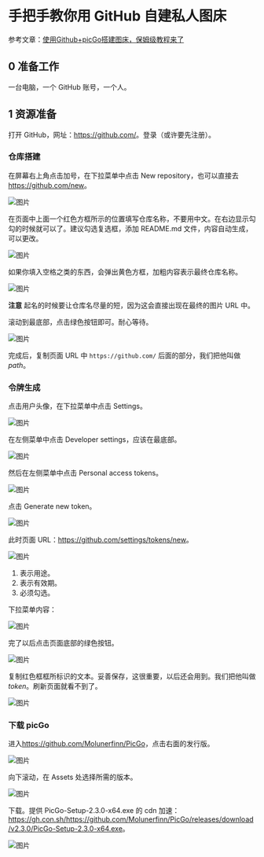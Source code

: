 # 手把手教你用 GitHub 自建私人图床

参考文章：[使用Github+picGo搭建图床，保姆级教程来了](https://zhuanlan.zhihu.com/p/489236769 "知乎")

## 0 准备工作

一台电脑，一个 GitHub 账号，一个人。

## 1 资源准备

打开 GitHub，网址：<https://github.com/>。登录（或许要先注册）。

### 仓库搭建

在屏幕右上角点击加号，在下拉菜单中点击 New repository，也可以直接去<https://github.com/new>。

![图片](https://user-images.githubusercontent.com/85382878/185338583-ac38d05c-7bc5-436e-9e66-6adb47748c57.png)

在页面中上面一个红色方框所示的位置填写仓库名称，不要用中文。在右边显示勾勾的时候就可以了。建议勾选复选框，添加 README.md 文件，内容自动生成，可以更改。

![图片](https://user-images.githubusercontent.com/85382878/185338957-6b0dc1cd-81e4-4807-867d-369849f4cb8b.png)

如果你填入空格之类的东西，会弹出黄色方框，加粗内容表示最终仓库名称。

![图片](https://user-images.githubusercontent.com/85382878/185340002-9286bb8a-e7e2-442b-8566-bd8980950e6b.png)

**注意** 起名的时候要让仓库名尽量的短，因为这会直接出现在最终的图片 URL 中。

滚动到最底部，点击绿色按钮即可。耐心等待。

![图片](https://user-images.githubusercontent.com/85382878/185340479-af421674-281f-44b5-bb06-bd78ef18d935.png)

完成后，复制页面 URL 中 `https://github.com/` 后面的部分，我们把他叫做 _path_。

### 令牌生成

点击用户头像，在下拉菜单中点击 Settings。

![图片](https://user-images.githubusercontent.com/85382878/185341074-9f7b7b41-efd8-49a0-9dc6-b3b936daa8fa.png)

在左侧菜单中点击 Developer settings，应该在最底部。

![图片](https://user-images.githubusercontent.com/85382878/185341507-f5efc384-1bea-4492-9b3d-2bddb61aa727.png)

然后在左侧菜单中点击 Personal access tokens。

![图片](https://user-images.githubusercontent.com/85382878/185341803-8b63c7d0-c031-4f10-85be-2c972045a1da.png)

点击 Generate new token。

![图片](https://user-images.githubusercontent.com/85382878/185342051-cd13bfd5-8b3d-4b3f-aec4-01f50ae607e5.png)

此时页面 URL：<https://github.com/settings/tokens/new>。

![图片](https://user-images.githubusercontent.com/85382878/185343047-3ac3fc95-7175-44ef-b00a-bbaa3083ed23.png)

1. 表示用途。
2. 表示有效期。
3. 必须勾选。

下拉菜单内容：

![图片](https://user-images.githubusercontent.com/85382878/185343468-592549af-84dc-4ba9-9561-2721fcbba4ce.png)

完了以后点击页面底部的绿色按钮。

![图片](https://user-images.githubusercontent.com/85382878/185343710-a4d24e5a-69e9-4393-8c89-c26e795582be.png)

复制红色框框所标识的文本。妥善保存，这很重要，以后还会用到。我们把他叫做 _token_。刷新页面就看不到了。

![图片](https://user-images.githubusercontent.com/85382878/185344159-ed2af80c-0c6c-4e0a-87a8-453d74446a1a.png)

### 下载 picGo

进入<https://github.com/Molunerfinn/PicGo>，点击右面的发行版。

![图片](https://user-images.githubusercontent.com/85382878/185344930-3c42b169-1e25-4213-b254-bee3b2e76c28.png)

向下滚动，在 Assets 处选择所需的版本。

![图片](https://user-images.githubusercontent.com/85382878/185345094-5a68e4f5-b0d7-4215-a284-62052fbce93e.png)

下载。提供 PicGo-Setup-2.3.0-x64.exe 的 cdn 加速：<https://gh.con.sh/https://github.com/Molunerfinn/PicGo/releases/download/v2.3.0/PicGo-Setup-2.3.0-x64.exe>。

![图片](https://user-images.githubusercontent.com/85382878/185346225-65ce0f3a-24c6-49ca-bd56-2d68cffa9556.png)




